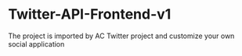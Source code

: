# Twitter-API-Frontend-v1
The project is imported by AC Twitter project and  customize your own social application
